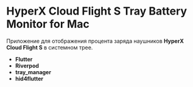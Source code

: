 # HyperX Cloud Flight S Tray Battery Monitor for Mac

Приложение для отображения процента заряда наушников **HyperX Cloud Flight S** в системном трее. 

- **Flutter** 
- **Riverpod**
- **tray_manager**
- **hid4flutter**
